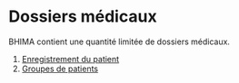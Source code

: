 # Dossiers médicaux

BHIMA contient une quantité limitée de dossiers médicaux.

1. [Enregistrement du patient](./patient-registration.md)
2. [Groupes de patients](./patient-groups.md)